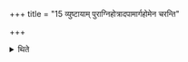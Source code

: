 +++
title = "15 व्युष्टायाम् पुराग्निहोत्रादपामार्गहोमेन चरन्ति"

+++

<details><summary>थिते</summary>

व्युष्टायां पुराग्निहोत्रादपामार्गहोमेन चरन्ति १५
</details>
